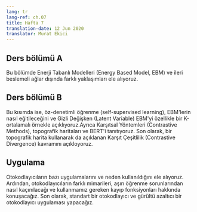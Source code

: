 ```yaml
---
lang: tr
lang-ref: ch.07
title: Hafta 7
translation-date: 12 Jun 2020
translator: Murat Ekici
---
```



## Ders bölümü A

Bu bölümde Enerji Tabanlı Modelleri (Energy Based Model, EBM) ve ileri beslemeli ağlar dışında farklı yaklaşımları ele alıyoruz.

<!--

## Lecture part A

We introduced the concept of the energy-based models and the intention for different approaches other than feed-forward networks. To solve the difficulty of the inference in EBM, latent variables are used to provide auxiliary information and enable multiple possible predictions. Finally, the EBM can generalize to probabilistic model with more flexible scoring functions.
-->

## Ders bölümü B

Bu kısımda ise, öz-denetimli öğrenme (self-supervised learning), EBM'lerin nasıl eğitileceğini ve Gizli Değişken (Latent Variable) EBM'yi özellikle bir K-ortalamalı örnekle açıklıyoruz.Ayrıca Karşıtsal Yöntemleri (Contrastive Methods), topografik haritaları ve BERT'i tanıtıyoruz. Son olarak, bir topografik harita kullanarak da açıklanan Karşıt Çeşitlilik (Contrastive Divergence) kavramını açıkloyoruz.

<!--
## Lecture part B

We discussed self-supervised learning, introduced how to train an Energy-based models, discussed Latent Variable EBM, specifically with an explained K-means example. We also introduced Contrastive Methods, explained a denoising autoencoder with a topographic map, the training process, and how it can be used, followed by an introduction to BERT. Finally, we talked about Contrastive Divergence, also explained using a topographic map.
-->

## Uygulama

Otokodlayıcıların bazı uygulamalarını ve neden kullanıldığını ele alıyoruz. Ardından, otokodlayıcıların farklı mimarileri, aşırı öğrenme sorunlarından nasıl kaçınılacağı ve kullanmamız gereken kayıp fonksiyonları hakkında konuşacağız. Son olarak, standart bir otokodlayıcı ve gürültü azaltıcı bir otokodlayıcı uygulaması yapacağız.

<!--
## Practicum

We discussed some applications of Autoencoders and talked about why we want to use them. Then we talked about different architectures of Autoencoders (under or over complete hidden layer), how to avoid overfitting issues and the loss functions we should use. Finally we implemented a standard Autoencoder and a denoising Autoencoder.
-->
